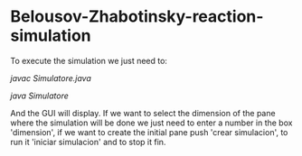 # Belousov-Zhabotinsky-reaction-simulation

To execute the simulation we just need to:

  *javac Simulatore.java*
  
  *java Simulatore*
  
And the GUI will display. If we want to select the dimension of the pane where the simulation will be done we just need to enter a number in the box 'dimension', if we want to create the initial pane push 'crear simulacion', to run it 'iniciar simulacion' and to stop it fin.
